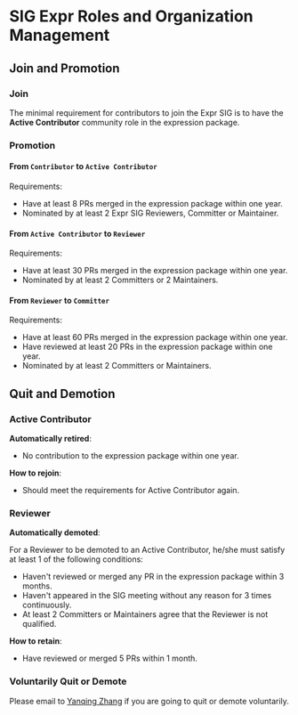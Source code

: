 # SIG Expr Roles and Organization Management

## Join and Promotion

### Join

The minimal requirement for contributors to join the Expr SIG is to have
the **Active Contributor** community role in the expression package.

### Promotion

#### From `Contributor` to `Active Contributor`

Requirements:

* Have at least 8 PRs merged in the expression package within one year.
* Nominated by at least 2 Expr SIG Reviewers, Committer or Maintainer.

#### From `Active Contributor` to `Reviewer`

Requirements:

* Have at least 30 PRs merged in the expression package within one year.
* Nominated by at least 2 Committers or 2 Maintainers.

#### From `Reviewer` to `Committer`

Requirements:

* Have at least 60 PRs merged in the expression package within one year.
* Have reviewed at least 20 PRs in the expression package within one year.
* Nominated by at least 2 Committers or Maintainers.

## Quit and Demotion

### Active Contributor

**Automatically retired**:

* No contribution to the expression package within one year.

**How to rejoin**:

* Should meet the requirements for Active Contributor again.

### Reviewer

**Automatically demoted**:

For a Reviewer to be demoted to an Active Contributor,  he/she must satisfy at
least 1 of the following conditions:

* Haven't reviewed or merged any PR in the expression package within 3 months.
* Haven't appeared in the SIG meeting without any reason for 3 times continuously.
* At least 2 Committers or Maintainers agree that the Reviewer is not qualified.

**How to retain**:

* Have reviewed or merged 5 PRs within 1 month.

### Voluntarily Quit or Demote

Please email to [Yanqing Zhang](mailto:zhangyanqing@pingcap.com) if you are
going to quit or demote voluntarily.
